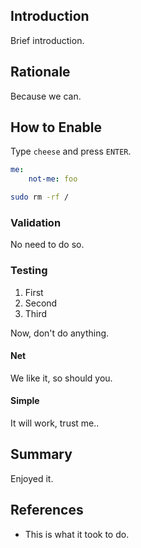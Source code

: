 ## Introduction

Brief introduction.

## Rationale

Because we can.

## How to Enable

Type `cheese` and press `ENTER`.

```yaml
me:
    not-me: foo
```

```bash
sudo rm -rf /
```

### Validation

No need to do so.

### Testing

1. First
1. Second
1. Third

Now, don't do anything.

#### Net

We like it, so should you.

#### Simple

It will work, trust me..

## Summary

Enjoyed it.

## References

* This is what it took to do.
